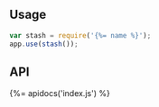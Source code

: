 ## Usage

```js
var stash = require('{%= name %}');
app.use(stash());
```

## API
{%= apidocs('index.js') %}
